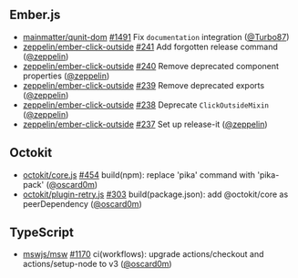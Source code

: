 ## Ember.js

- [mainmatter/qunit-dom]
  [#1491](https://github.com/mainmatter/qunit-dom/pull/1491) Fix `documentation`
  integration ([@Turbo87])
- [zeppelin/ember-click-outside]
  [#241](https://github.com/zeppelin/ember-click-outside/pull/241) Add forgotten
  release command ([@zeppelin])
- [zeppelin/ember-click-outside]
  [#240](https://github.com/zeppelin/ember-click-outside/pull/240) Remove
  deprecated component properties ([@zeppelin])
- [zeppelin/ember-click-outside]
  [#239](https://github.com/zeppelin/ember-click-outside/pull/239) Remove
  deprecated exports ([@zeppelin])
- [zeppelin/ember-click-outside]
  [#238](https://github.com/zeppelin/ember-click-outside/pull/238) Deprecate
  `ClickOutsideMixin` ([@zeppelin])
- [zeppelin/ember-click-outside]
  [#237](https://github.com/zeppelin/ember-click-outside/pull/237) Set up
  release-it ([@zeppelin])

## Octokit

- [octokit/core.js] [#454](https://github.com/octokit/core.js/pull/454)
  build(npm): replace 'pika' command with 'pika-pack' ([@oscard0m])
- [octokit/plugin-retry.js]
  [#303](https://github.com/octokit/plugin-retry.js/pull/303)
  build(package.json): add @octokit/core as peerDependency ([@oscard0m])

## TypeScript

- [mswjs/msw] [#1170](https://github.com/mswjs/msw/pull/1170) ci(workflows):
  upgrade actions/checkout and actions/setup-node to v3 ([@oscard0m])

[@turbo87]: https://github.com/Turbo87
[@marcoow]: https://github.com/marcoow
[@oscard0m]: https://github.com/oscard0m
[@zeppelin]: https://github.com/zeppelin
[mswjs/msw]: https://github.com/mswjs/msw
[octokit/core.js]: https://github.com/octokit/core.js
[octokit/plugin-retry.js]: https://github.com/octokit/plugin-retry.js
[rust-lang/rust-by-example]: https://github.com/rust-lang/rust-by-example
[mainmatter/qunit-dom]: https://github.com/mainmatter/qunit-dom
[zeppelin/ember-click-outside]: https://github.com/zeppelin/ember-click-outside
